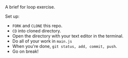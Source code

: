 A brief for loop exercise.

Set up:
- `FORK` and `CLONE` this repo.
- `CD` into cloned directory.
- Open the directory with your text editor in the terminal.
- Do all of your work in `main.js`
- When you're done, `git status, add, commit, push`.
- Go on break!
